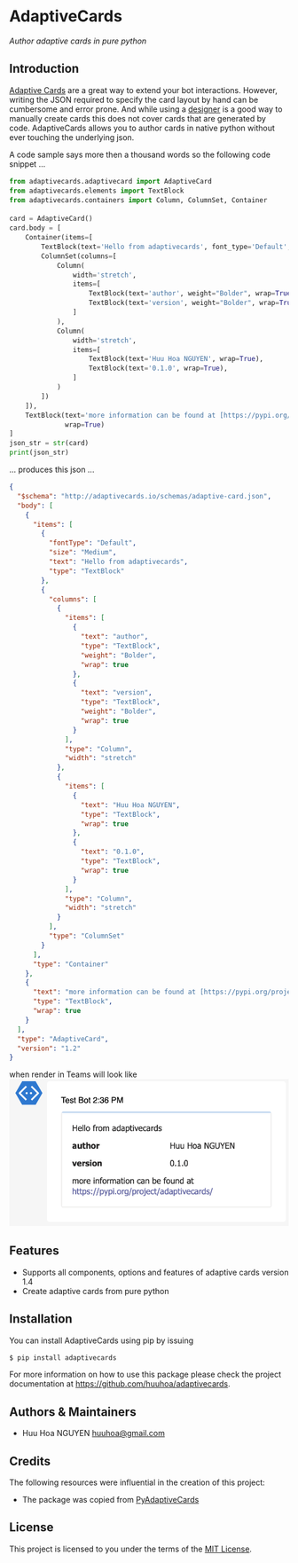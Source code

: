 # AdaptiveCards

*Author adaptive cards in pure python*


## Introduction 

[Adaptive Cards](https://adaptivecards.io/) are a great way to extend your bot interactions. However, writing the JSON required to specify the card layout by hand can be cumbersome and error prone. And while using a [designer](https://adaptivecards.io/designer/) is a good way to manually create cards this does not cover cards that are generated by code. AdaptiveCards allows you to author cards in native python without ever touching the underlying json.

A code sample says more then a thousand words so the following code snippet ...

```python
from adaptivecards.adaptivecard import AdaptiveCard
from adaptivecards.elements import TextBlock
from adaptivecards.containers import Column, ColumnSet, Container

card = AdaptiveCard()
card.body = [
    Container(items=[
        TextBlock(text='Hello from adaptivecards', font_type='Default', size='Medium'),
        ColumnSet(columns=[
            Column(
                width='stretch',
                items=[
                    TextBlock(text='author', weight="Bolder", wrap=True),
                    TextBlock(text='version', weight="Bolder", wrap=True),
                ]
            ),
            Column(
                width='stretch',
                items=[
                    TextBlock(text='Huu Hoa NGUYEN', wrap=True),
                    TextBlock(text='0.1.0', wrap=True),
                ]
            )
        ])
    ]),
    TextBlock(text='more information can be found at [https://pypi.org/project/adaptivecards/](https://pypi.org/project/adaptivecards/)',
              wrap=True)
]
json_str = str(card)
print(json_str)
```

... produces this json ...

```json
{
  "$schema": "http://adaptivecards.io/schemas/adaptive-card.json",
  "body": [
    {
      "items": [
        {
          "fontType": "Default",
          "size": "Medium",
          "text": "Hello from adaptivecards",
          "type": "TextBlock"
        },
        {
          "columns": [
            {
              "items": [
                {
                  "text": "author",
                  "type": "TextBlock",
                  "weight": "Bolder",
                  "wrap": true
                },
                {
                  "text": "version",
                  "type": "TextBlock",
                  "weight": "Bolder",
                  "wrap": true
                }
              ],
              "type": "Column",
              "width": "stretch"
            },
            {
              "items": [
                {
                  "text": "Huu Hoa NGUYEN",
                  "type": "TextBlock",
                  "wrap": true
                },
                {
                  "text": "0.1.0",
                  "type": "TextBlock",
                  "wrap": true
                }
              ],
              "type": "Column",
              "width": "stretch"
            }
          ],
          "type": "ColumnSet"
        }
      ],
      "type": "Container"
    },
    {
      "text": "more information can be found at [https://pypi.org/project/adaptivecards/](https://pypi.org/project/adaptivecards/)",
      "type": "TextBlock",
      "wrap": true
    }
  ],
  "type": "AdaptiveCard",
  "version": "1.2"
}
```

when render in Teams will look like
![screenshot example 1](docs/assets/readme_example1.png)

## Features

- Supports all components, options and features of adaptive cards version 1.4
- Create adaptive cards from pure python

## Installation

You can install AdaptiveCards using pip by issuing

```bash
$ pip install adaptivecards
```

For more information on how to use this package please check the project documentation at https://github.com/huuhoa/adaptivecards.

## Authors & Maintainers

- Huu Hoa NGUYEN <huuhoa@gmail.com>

## Credits

The following resources were influential in the creation of this project:

- The package was copied from [PyAdaptiveCards](https://github.com/CiscoSE/pyadaptivecards)

## License

This project is licensed to you under the terms of the [MIT License](./LICENSE).
